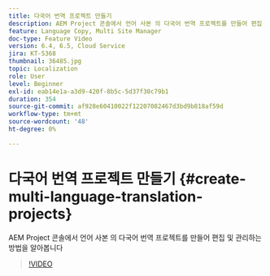 ```yaml
---
title: 다국어 번역 프로젝트 만들기
description: AEM Project 콘솔에서 언어 사본 의 다국어 번역 프로젝트를 만들어 편집 및 관리하는 방법을 알아봅니다
feature: Language Copy, Multi Site Manager
doc-type: Feature Video
version: 6.4, 6.5, Cloud Service
jira: KT-5368
thumbnail: 36485.jpg
topic: Localization
role: User
level: Beginner
exl-id: eab14e1a-a3d9-420f-8b5c-5d37f30c79b1
duration: 354
source-git-commit: af928e60410022f12207082467d3bd9b818af59d
workflow-type: tm+mt
source-wordcount: '48'
ht-degree: 0%

---
```


# 다국어 번역 프로젝트 만들기 {#create-multi-language-translation-projects}

AEM Project 콘솔에서 언어 사본 의 다국어 번역 프로젝트를 만들어 편집 및 관리하는 방법을 알아봅니다

>[!VIDEO](https://video.tv.adobe.com/v/36485?quality=12&learn=on)
